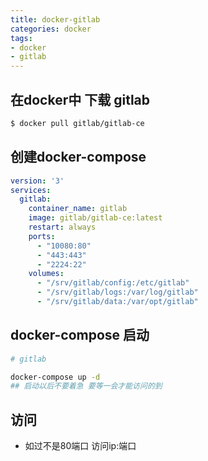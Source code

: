 ```yaml
---
title: docker-gitlab
categories: docker
tags:
- docker
- gitlab
---
```


## 在docker中 下载 gitlab

```bash
$ docker pull gitlab/gitlab-ce
```

## 创建docker-compose

```yml
version: '3'
services:
  gitlab:
    container_name: gitlab
    image: gitlab/gitlab-ce:latest
    restart: always
    ports:
      - "10080:80"
      - "443:443"
      - "2224:22"
    volumes:
      - "/srv/gitlab/config:/etc/gitlab"
      - "/srv/gitlab/logs:/var/log/gitlab"
      - "/srv/gitlab/data:/var/opt/gitlab"

```

## docker-compose 启动

```bash
# gitlab

docker-compose up -d
## 启动以后不要着急 要等一会才能访问的到
```

## 访问

* 如过不是80端口 访问ip:端口
